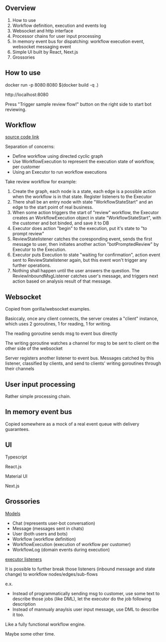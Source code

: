 ## Overview
1. How to use
2. Workflow definition, execution and events log
3. Websocket and http interface
4. Processor chains for user input processing
5. In memory event bus for dispatching: workflow execution event, websocket messaging event
6. Simple UI built by React, Next.js 
7. Grossories

## How to use
docker run -p 8080:8080 $(docker build -q .)

http://localhost:8080

Press "Trigger sample review flow!" button on the right side to start bot reviewing.
## Workflow
[source code link](https://github.com/huxwfun/chatbot/tree/main/internal/workflow)

Separation of concerns:
- Define workflow using directed cyclic graph
- Use WorkflowExecution to represent the execution state of workflow, per customer
- Using an Executor to run workflow executions

Take review workflow for example:

1. Create the graph, each node is a state, each edge is a possible action when the workflow is in that state. Register listeners to the Executor
2. There shall be an entry node with state "WorkflowStateStart" and an edge to the start point of real business.
3. When some action triggers the start of "review" workflow, the Executor creates an WorkflowExecution object in state "WorkflowStateStart", with the customer and bot binded, and save it to DB
4. Executor does action "begin" to the execution, put it's state to "to prompt review"
5. ReviewStatelistener catches the coresponding event, sends the first message to user, then initiates another action "botPromptedReview" by Executor to the Execution. 
6. Executor puts Execution to state "waiting for confirmation", action event sent to ReviewStatelistener again, but this event won't trigger any further operations.
7. Nothing shall happen until the user answers the question. The ReviewInboundMsgListener catches user's message, and triggers next action based on analysis result of that message.

## Websocket
Copied from gorilla/websocket examples.

Basiccaly, once any client connects, the server creates a "client" instance, which uses 2 goroutines, 1 for reading, 1 for writing.

The reading goroutine sends msg to event bus directly

The writing goroutine watches a channel for msg to be sent to client on the other side of the websocket

Server registers another listener to event bus. Messages catched by this listener, classified by clients, and send to clients' writing goroutines through their channels

## User input processing

Rather simple processing chain.

## In memory event bus

Copied somewhere as a mock of a real event queue with delivery guarantees.

## UI
Typescript

React.js

Material UI

Next.js

## Grossories
[Models](https://github.com/huxwfun/chatbot/tree/main/internal/models)
- Chat (represents user-bot conversation)
- Message (messages sent in chats)
- User (both users and bots)
- Workflow (workflow definition)
- WorkflowExecution (execution of workflow per customer)
- WorkflowLog (domain events during execution)

[executor listeners](https://github.com/huxwfun/chatbot/blob/main/internal/workflow/executor.go#L29)

It is possible to further break those listeners (inbound message and state change) to workflow nodes/edges/sub-flows

e.x.
- Instead of programmatically sending msg to customer, use some text to describe those jobs (like DML), let the executor do the job following description
- Instead of mannualy anaylsis user input message, use DML to describe it too.

Like a fully functional workflow engine.

Maybe some other time.
